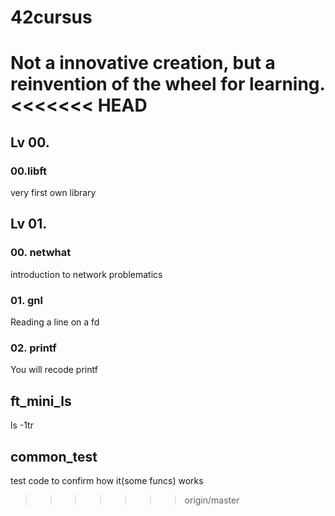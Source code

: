 # 42cursus
Not a innovative creation, but a reinvention of the wheel for learning.
<<<<<<< HEAD
=======

## Lv 00.
### 00.libft
very first own library

## Lv 01.
### 00. netwhat
  introduction to network problematics
### 01. gnl
  Reading a line on a fd
### 02. printf
  You will recode printf
  
## ft_mini_ls
  ls -1tr

## common_test
  test code to confirm how it(some funcs) works
>>>>>>> origin/master
